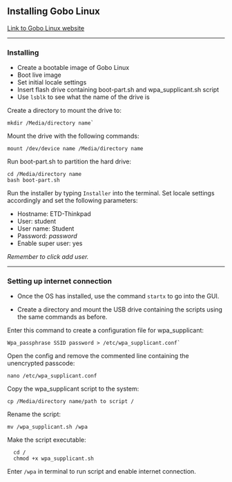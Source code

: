 ## Installing Gobo Linux
[Link to Gobo Linux website](https://gobolinux.org/index.html#content)

---

### Installing  

* Create a bootable image of Gobo Linux  
* Boot live image  
* Set initial locale settings  
* Insert flash drive containing boot-part.sh and wpa_supplicant.sh script  
* Use `lsblk` to see what the name of the drive is  

Create a directory to mount the drive to:  
```
mkdir /Media/directory name`
```

Mount the drive with the following commands:  
```
mount /dev/device name /Media/directory name
```

Run boot-part.sh to partition the hard drive:  
```
cd /Media/directory name
bash boot-part.sh
```
  
Run the installer by typing `Installer` into the terminal. Set locale settings accordingly and set the following parameters:
  
* Hostname: ETD-Thinkpad
* User: student
* User name: Student
* Password: *password*
* Enable super user: yes

*Remember to click add user.*

---

### Setting up internet connection

* Once the OS has installed, use the command `startx` to go into the GUI.
  
* Create a directory and mount the USB drive containing the scripts using the same commands as before.

Enter this command to create a configuration file for wpa_supplicant:  
```
Wpa_passphrase SSID password > /etc/wpa_supplicant.conf`
```

Open the config and remove the commented line containing the unencrypted passcode:  
```
nano /etc/wpa_supplicant.conf
```
  
Copy the wpa_supplicant script to the system:  
```
cp /Media/directory name/path to script /
```

Rename the script:  
```
mv /wpa_supplicant.sh /wpa
```

Make the script executable:  
```
  cd /
  chmod +x wpa_supplicant.sh
```
 
Enter `/wpa` in terminal to run script and enable internet connection.

